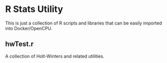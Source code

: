 # R Stats Utility
This is just a collection of R scripts and libraries that can be easily imported into Docker/OpenCPU.

## hwTest.r
A collection of Holt-Winters and related utilities.
